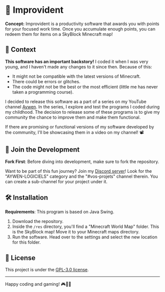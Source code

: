 # 🚀 Improvident
**Concept:** Improvident is a productivity software that awards you with points for your focused work time. Once you accumulate enough points, you can redeem them for items on a SkyBlock Minecraft map!

## 📜 Context
**This software has an important backstory!** I coded it when I was very young, and I haven't made any changes to it since then. Because of this:

- It might not be compatible with the latest versions of Minecraft.
- There could be errors or glitches.
- The code might not be the best or the most efficient (little me has never taken a programming course).

I decided to release this software as a part of a series on my YouTube channel [Aywen](https://www.youtube.com/@aywenvideos). In the series, I explore and test the programs I coded during my childhood. The decision to release some of these programs is to give my community the chance to improve them and make them functional.

If there are promising or functional versions of my software developed by the community, I'll be showcasing them in a video on my channel! 📽️

## 🤝 Join the Development

**Fork First**: Before diving into development, make sure to fork the repository.

Want to be part of this fun journey? Join my [Discord server](https://discord.gg/QjWsuaM3aB)! Look for the "AYWEN-LOGICIELS" category and the "#vos-projets" channel therein. You can create a sub-channel for your project under it.

## 🛠️ Installation

**Requirements**: This program is based on Java Swing.

1. Download the repository.
2. Inside the `/res` directory, you'll find a "Minecraft World Map" folder. This is the SkyBlock map! Move it to your Minecraft maps directory.
3. Run the software. Head over to the settings and select the new location for this folder.

## 📃 License

This project is under the [GPL-3.0 license](https://choosealicense.com/licenses/gpl-3.0/).

---

Happy coding and gaming! 🎮👩‍💻